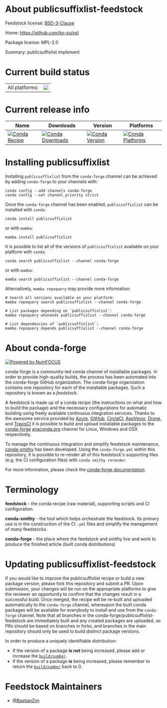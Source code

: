 About publicsuffixlist-feedstock
================================

Feedstock license: [BSD-3-Clause](https://github.com/conda-forge/publicsuffixlist-feedstock/blob/main/LICENSE.txt)

Home: https://github.com/ko-zu/psl

Package license: MPL-2.0

Summary: publicsuffixlist implement

Current build status
====================


<table><tr><td>All platforms:</td>
    <td>
      <a href="https://dev.azure.com/conda-forge/feedstock-builds/_build/latest?definitionId=18634&branchName=main">
        <img src="https://dev.azure.com/conda-forge/feedstock-builds/_apis/build/status/publicsuffixlist-feedstock?branchName=main">
      </a>
    </td>
  </tr>
</table>

Current release info
====================

| Name | Downloads | Version | Platforms |
| --- | --- | --- | --- |
| [![Conda Recipe](https://img.shields.io/badge/recipe-publicsuffixlist-green.svg)](https://anaconda.org/conda-forge/publicsuffixlist) | [![Conda Downloads](https://img.shields.io/conda/dn/conda-forge/publicsuffixlist.svg)](https://anaconda.org/conda-forge/publicsuffixlist) | [![Conda Version](https://img.shields.io/conda/vn/conda-forge/publicsuffixlist.svg)](https://anaconda.org/conda-forge/publicsuffixlist) | [![Conda Platforms](https://img.shields.io/conda/pn/conda-forge/publicsuffixlist.svg)](https://anaconda.org/conda-forge/publicsuffixlist) |

Installing publicsuffixlist
===========================

Installing `publicsuffixlist` from the `conda-forge` channel can be achieved by adding `conda-forge` to your channels with:

```
conda config --add channels conda-forge
conda config --set channel_priority strict
```

Once the `conda-forge` channel has been enabled, `publicsuffixlist` can be installed with `conda`:

```
conda install publicsuffixlist
```

or with `mamba`:

```
mamba install publicsuffixlist
```

It is possible to list all of the versions of `publicsuffixlist` available on your platform with `conda`:

```
conda search publicsuffixlist --channel conda-forge
```

or with `mamba`:

```
mamba search publicsuffixlist --channel conda-forge
```

Alternatively, `mamba repoquery` may provide more information:

```
# Search all versions available on your platform:
mamba repoquery search publicsuffixlist --channel conda-forge

# List packages depending on `publicsuffixlist`:
mamba repoquery whoneeds publicsuffixlist --channel conda-forge

# List dependencies of `publicsuffixlist`:
mamba repoquery depends publicsuffixlist --channel conda-forge
```


About conda-forge
=================

[![Powered by
NumFOCUS](https://img.shields.io/badge/powered%20by-NumFOCUS-orange.svg?style=flat&colorA=E1523D&colorB=007D8A)](https://numfocus.org)

conda-forge is a community-led conda channel of installable packages.
In order to provide high-quality builds, the process has been automated into the
conda-forge GitHub organization. The conda-forge organization contains one repository
for each of the installable packages. Such a repository is known as a *feedstock*.

A feedstock is made up of a conda recipe (the instructions on what and how to build
the package) and the necessary configurations for automatic building using freely
available continuous integration services. Thanks to the awesome service provided by
[Azure](https://azure.microsoft.com/en-us/services/devops/), [GitHub](https://github.com/),
[CircleCI](https://circleci.com/), [AppVeyor](https://www.appveyor.com/),
[Drone](https://cloud.drone.io/welcome), and [TravisCI](https://travis-ci.com/)
it is possible to build and upload installable packages to the
[conda-forge](https://anaconda.org/conda-forge) [anaconda.org](https://anaconda.org/)
channel for Linux, Windows and OSX respectively.

To manage the continuous integration and simplify feedstock maintenance,
[conda-smithy](https://github.com/conda-forge/conda-smithy) has been developed.
Using the ``conda-forge.yml`` within this repository, it is possible to re-render all of
this feedstock's supporting files (e.g. the CI configuration files) with ``conda smithy rerender``.

For more information, please check the [conda-forge documentation](https://conda-forge.org/docs/).

Terminology
===========

**feedstock** - the conda recipe (raw material), supporting scripts and CI configuration.

**conda-smithy** - the tool which helps orchestrate the feedstock.
                   Its primary use is in the construction of the CI ``.yml`` files
                   and simplify the management of *many* feedstocks.

**conda-forge** - the place where the feedstock and smithy live and work to
                  produce the finished article (built conda distributions)


Updating publicsuffixlist-feedstock
===================================

If you would like to improve the publicsuffixlist recipe or build a new
package version, please fork this repository and submit a PR. Upon submission,
your changes will be run on the appropriate platforms to give the reviewer an
opportunity to confirm that the changes result in a successful build. Once
merged, the recipe will be re-built and uploaded automatically to the
`conda-forge` channel, whereupon the built conda packages will be available for
everybody to install and use from the `conda-forge` channel.
Note that all branches in the conda-forge/publicsuffixlist-feedstock are
immediately built and any created packages are uploaded, so PRs should be based
on branches in forks, and branches in the main repository should only be used to
build distinct package versions.

In order to produce a uniquely identifiable distribution:
 * If the version of a package **is not** being increased, please add or increase
   the [``build/number``](https://docs.conda.io/projects/conda-build/en/latest/resources/define-metadata.html#build-number-and-string).
 * If the version of a package **is** being increased, please remember to return
   the [``build/number``](https://docs.conda.io/projects/conda-build/en/latest/resources/define-metadata.html#build-number-and-string)
   back to 0.

Feedstock Maintainers
=====================

* [@BastianZim](https://github.com/BastianZim/)

